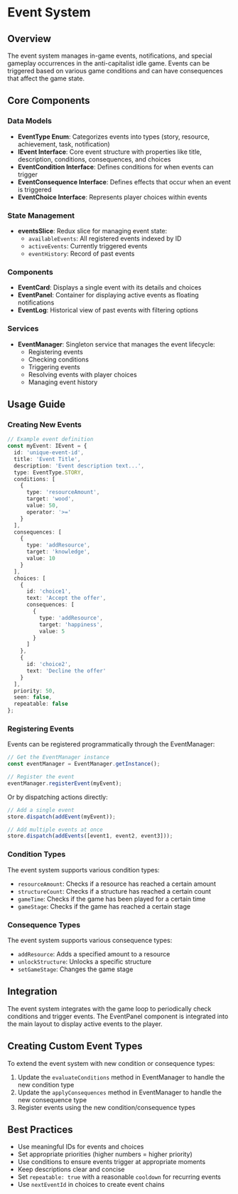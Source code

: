 # Event System

## Overview

The event system manages in-game events, notifications, and special gameplay occurrences in the anti-capitalist idle game. Events can be triggered based on various game conditions and can have consequences that affect the game state.

## Core Components

### Data Models

- **EventType Enum**: Categorizes events into types (story, resource, achievement, task, notification)
- **IEvent Interface**: Core event structure with properties like title, description, conditions, consequences, and choices
- **EventCondition Interface**: Defines conditions for when events can trigger
- **EventConsequence Interface**: Defines effects that occur when an event is triggered
- **EventChoice Interface**: Represents player choices within events

### State Management

- **eventsSlice**: Redux slice for managing event state:
  - `availableEvents`: All registered events indexed by ID
  - `activeEvents`: Currently triggered events
  - `eventHistory`: Record of past events

### Components

- **EventCard**: Displays a single event with its details and choices
- **EventPanel**: Container for displaying active events as floating notifications
- **EventLog**: Historical view of past events with filtering options

### Services

- **EventManager**: Singleton service that manages the event lifecycle:
  - Registering events
  - Checking conditions
  - Triggering events
  - Resolving events with player choices
  - Managing event history

## Usage Guide

### Creating New Events

```typescript
// Example event definition
const myEvent: IEvent = {
  id: 'unique-event-id',
  title: 'Event Title',
  description: 'Event description text...',
  type: EventType.STORY,
  conditions: [
    {
      type: 'resourceAmount',
      target: 'wood',
      value: 50,
      operator: '>='
    }
  ],
  consequences: [
    {
      type: 'addResource',
      target: 'knowledge',
      value: 10
    }
  ],
  choices: [
    {
      id: 'choice1',
      text: 'Accept the offer',
      consequences: [
        {
          type: 'addResource',
          target: 'happiness',
          value: 5
        }
      ]
    },
    {
      id: 'choice2',
      text: 'Decline the offer'
    }
  ],
  priority: 50,
  seen: false,
  repeatable: false
};
```

### Registering Events

Events can be registered programmatically through the EventManager:

```typescript
// Get the EventManager instance
const eventManager = EventManager.getInstance();

// Register the event
eventManager.registerEvent(myEvent);
```

Or by dispatching actions directly:

```typescript
// Add a single event
store.dispatch(addEvent(myEvent));

// Add multiple events at once
store.dispatch(addEvents([event1, event2, event3]));
```

### Condition Types

The event system supports various condition types:

- `resourceAmount`: Checks if a resource has reached a certain amount
- `structureCount`: Checks if a structure has reached a certain count
- `gameTime`: Checks if the game has been played for a certain time
- `gameStage`: Checks if the game has reached a certain stage

### Consequence Types

The event system supports various consequence types:

- `addResource`: Adds a specified amount to a resource
- `unlockStructure`: Unlocks a specific structure
- `setGameStage`: Changes the game stage

## Integration

The event system integrates with the game loop to periodically check conditions and trigger events. The EventPanel component is integrated into the main layout to display active events to the player.

## Creating Custom Event Types

To extend the event system with new condition or consequence types:

1. Update the `evaluateConditions` method in EventManager to handle the new condition type
2. Update the `applyConsequences` method in EventManager to handle the new consequence type
3. Register events using the new condition/consequence types

## Best Practices

- Use meaningful IDs for events and choices
- Set appropriate priorities (higher numbers = higher priority)
- Use conditions to ensure events trigger at appropriate moments
- Keep descriptions clear and concise
- Set `repeatable: true` with a reasonable `cooldown` for recurring events
- Use `nextEventId` in choices to create event chains